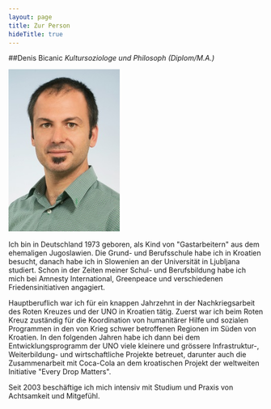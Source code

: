 ```yaml
---
layout: page
title: Zur Person
hideTitle: true
---
```

##Denis Bicanic
*Kultursoziologe und Philosoph (Diplom/M.A.)*

![Denis Bicanic](/images/denis.jpg)

Ich bin in Deutschland  1973 geboren, als Kind von "Gastarbeitern" aus dem ehemaligen Jugoslawien. Die Grund- und Berufsschule habe ich in Kroatien besucht, danach habe ich in Slowenien an der Universität in Ljubljana studiert. Schon in der Zeiten meiner Schul- und Berufsbildung habe ich mich bei Amnesty International, Greenpeace und verschiedenen Friedensinitiativen angagiert.

Hauptberuflich war ich für ein knappen Jahrzehnt in der Nachkriegsarbeit des Roten Kreuzes und der UNO in Kroatien tätig. Zuerst war ich beim Roten Kreuz zuständig für die Koordination von humanitärer Hilfe und sozialen Programmen in den von Krieg schwer betroffenen Regionen im Süden von Kroatien. In den folgenden Jahren habe ich dann bei dem Entwicklungsprogramm der UNO viele kleinere und grössere Infrastruktur-, Weiterbildung- und wirtschaftliche Projekte betreuet, darunter auch die Zusammenarbeit mit Coca-Cola an dem  kroatischen Projekt der weltweiten Initiative "Every Drop Matters".

Seit 2003 beschäftige ich mich intensiv mit Studium und Praxis von Achtsamkeit und Mitgefühl.

